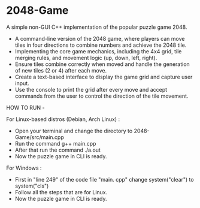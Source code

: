 # 2048-Game
A simple non-GUI C++ implementation of the popular puzzle game 2048.

-	A command-line version of the 2048 game, where players can move tiles in four directions to combine numbers and achieve the 2048 tile.
-	Implementing the core game mechanics, including the 4x4 grid, tile merging rules, and movement logic (up, down, left, right).
-	Ensure tiles combine correctly when moved and handle the generation of new tiles (2 or 4) after each move.
-	Create a text-based interface to display the game grid and capture user input. 
-	Use the console to print the grid after every move and accept commands from the user to control the direction of the tile movement.

HOW TO RUN -

  For Linux-based distros (Debian, Arch Linux) :
  - Open your terminal and change the directory to 2048-Game/src/main.cpp
  - Run the command g++ main.cpp
  - After that run the command ./a.out
  - Now the puzzle game in CLI is ready.

  For Windows :
  - First in "line 249" of the code file "main. cpp" change system("clear") to system("cls")
  - Follow all the steps that are for Linux.
  -  Now the puzzle game in CLI is ready.
